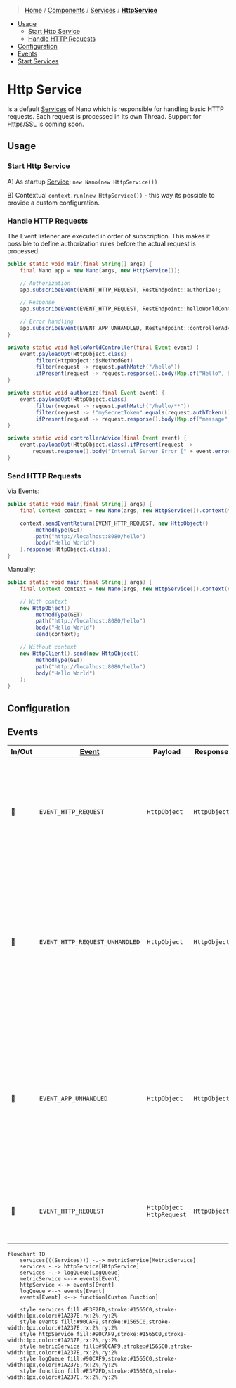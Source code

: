 > [Home](../../../README.md)
> / [Components](../../../README.md#-components)
> / [Services](../../services/README.md)
> / [**HttpService**](README.md)

* [Usage](#usage)
  * [Start Http Service](#start-http-service)
  * [Handle HTTP Requests](#handle-http-requests)
* [Configuration](#configuration)
* [Events](#events)
* [Start Services](#start-services)

# Http Service

Is a default [Services](../services/README.md) of Nano which is responsible for handling basic HTTP requests.
Each request is processed in its own Thread.
Support for Https/SSL is coming soon.

## Usage

### Start Http Service

A) As startup [Service](../services/README.md): `new Nano(new HttpService())`

B) Contextual `context.run(new HttpService())` - this way its possible to provide a custom configuration.

### Handle HTTP Requests

The Event listener are executed in order of subscription.
This makes it possible to define authorization rules before the actual request is processed.

```java
public static void main(final String[] args) {
    final Nano app = new Nano(args, new HttpService());

    // Authorization
    app.subscribeEvent(EVENT_HTTP_REQUEST, RestEndpoint::authorize);

    // Response
    app.subscribeEvent(EVENT_HTTP_REQUEST, RestEndpoint::helloWorldController);

    // Error handling
    app.subscribeEvent(EVENT_APP_UNHANDLED, RestEndpoint::controllerAdvice);
}

private static void helloWorldController(final Event event) {
    event.payloadOpt(HttpObject.class)
        .filter(HttpObject::isMethodGet)
        .filter(request -> request.pathMatch("/hello"))
        .ifPresent(request -> request.response().body(Map.of("Hello", System.getProperty("user.name"))).respond(event));
}

private static void authorize(final Event event) {
    event.payloadOpt(HttpObject.class)
        .filter(request -> request.pathMatch("/hello/**"))
        .filter(request -> !"mySecretToken".equals(request.authToken()))
        .ifPresent(request -> request.response().body(Map.of("message", "You are unauthorized")).statusCode(401).respond(event));
}

private static void controllerAdvice(final Event event) {
    event.payloadOpt(HttpObject.class).ifPresent(request ->
        request.response().body("Internal Server Error [" + event.error().getMessage() + "]").statusCode(500).respond(event));
}
```

### Send HTTP Requests

Via Events:

```java
public static void main(final String[] args) {
    final Context context = new Nano(args, new HttpService()).context(MyClass.class);

    context.sendEventReturn(EVENT_HTTP_REQUEST, new HttpObject()
        .methodType(GET)
        .path("http://localhost:8080/hello")
        .body("Hello World")
    ).response(HttpObject.class);
}
```

Manually:
```java
public static void main(final String[] args) {
    final Context context = new Nano(args, new HttpService()).context(HttpSendManual.class);

    // With context
    new HttpObject()
        .methodType(GET)
        .path("http://localhost:8080/hello")
        .body("Hello World")
        .send(context);

    // Without context
    new HttpClient().send(new HttpObject()
        .methodType(GET)
        .path("http://localhost:8080/hello")
        .body("Hello World")
    );
}
```

## Configuration

## Events

| In/Out | [Event](../../events/README.md) | Payload                        | Response     | Description                                                                                                                                                                          |
|--------|---------------------------------|--------------------------------|--------------|--------------------------------------------------------------------------------------------------------------------------------------------------------------------------------------|
| 🔲     | `EVENT_HTTP_REQUEST`            | `HttpObject`                   | `HttpObject` | Triggered when an HTTP request is received.<br/>If a response is returned for this event, it is sent back to the client.                                                             |
| 🔲     | `EVENT_HTTP_REQUEST_UNHANDLED`  | `HttpObject`                   | `HttpObject` | Triggered when an HTTP request is received but not handled.<br/>If a response is returned for this event, it is sent back to the client.<br/>Else client will receive a `404         |
| 🔲     | `EVENT_APP_UNHANDLED`           | `HttpObject`                   | `HttpObject` | Triggered when an exception occurs while handling an HTTP request.<br/>If a response is returned for this event, it is sent back to the client.<br/>Else client will receive a `500` |
| 🔳     | `EVENT_HTTP_REQUEST`            | `HttpObject`<br/>`HttpRequest` | `HttpObject` | Listening for HTTP request to send and returns a HTTP response                                                                                                                       |

```mermaid
flowchart TD
    services(((Services))) -.-> metricService[MetricService]
    services -.-> httpService[HttpService]
    services -.-> logQueue[LogQueue]
    metricService <--> events[Event]
    httpService <--> events[Event]
    logQueue <--> events[Event]
    events[Event] <--> function[Custom Function]
    
    style services fill:#E3F2FD,stroke:#1565C0,stroke-width:1px,color:#1A237E,rx:2%,ry:2%
    style events fill:#90CAF9,stroke:#1565C0,stroke-width:1px,color:#1A237E,rx:2%,ry:2%
    style httpService fill:#90CAF9,stroke:#1565C0,stroke-width:1px,color:#1A237E,rx:2%,ry:2%
    style metricService fill:#90CAF9,stroke:#1565C0,stroke-width:1px,color:#1A237E,rx:2%,ry:2%
    style logQueue fill:#90CAF9,stroke:#1565C0,stroke-width:1px,color:#1A237E,rx:2%,ry:2%
    style function fill:#E3F2FD,stroke:#1565C0,stroke-width:1px,color:#1A237E,rx:2%,ry:2%
```
